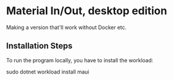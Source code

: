 # Material In/Out, desktop edition
Making a version that'll work without Docker etc.

## Installation Steps
To run the program locally, you have to install the workload:

   sudo dotnet workload install maui
